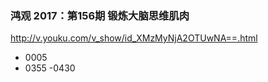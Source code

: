 ### 鸿观 2017：第156期 锻炼大脑思维肌肉
http://v.youku.com/v_show/id_XMzMyNjA2OTUwNA==.html

- 0005
- 0355
-0430
